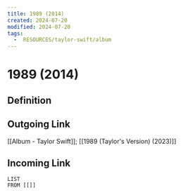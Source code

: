 ```yaml
---
title: 1989 (2014)
created: 2024-07-20
modified: 2024-07-20
tags:
  -  RESOURCES/taylor-swift/album
---
```

# 1989 (2014)
## Definition

## Outgoing Link
[[Album - Taylor Swift]]; [[1989 (Taylor's Version) (2023)]]
## Incoming Link
```dataview
LIST
FROM [[]]
```
